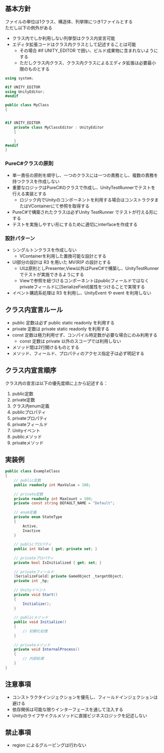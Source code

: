 ## 基本方針
ファイルの単位は1クラス、構造体、列挙隊につき1ファイルとする  
ただし以下の例外がある  
- クラス内でしか利用しない列挙型はクラス内宣言可能   
- エディタ拡張コードはクラス内クラスとして記述することは可能   
  - その場合 #if UNITY_EDITOR で囲い、ビルド成果物に含まれないようにする  
  - ただしクラス内クラス、クラス内クラスによるエディタ拡張は必要最小限のものとする   

```csharp
using system;

#if UNITY_EDITOR
using UnityEditor;
#endif

public class MyClass 
{


#if UNITY_EDITOR
    private class MyClassEditor : UnityEditor
    {

    }
#endif
}

```

### PureC#クラスの原則
- 単一責任の原則を順守し、一つのクラスには一つの責務とし、複数の責務を持つクラスを作成しない  
- 重要なロジックはPureC#のクラスで作成し、UnityTestRunnerでテストを行える実装とする  
  - ロジック内でUnityのコンポーネントを利用する場合はコンストラクタまたはVContainerにて参照を取得する   
- PureC#で構築されたクラスは必ずUnity TestRunner でテストが行える形にする   
- テストを実施しやすい形にするために適切にinterfaceを作成する  

### 設計パターン
- シングルトンクラスを作成しない
  - VContainerを利用した置換可能な設計とする
- UI部分の設計は R3 を用いた MV(R)P の設計とする
  - UIは原則としPresenter,View以外はPureC#で構築し、UnityTestRunnerでテストが実施できるようにする
  - Viewで参照を紐づけるコンポーネントはpublicフィールドではなくprivateフィールドに[SerializeField]属性をつけることで実現する
- イベント購読系処理は R3 を利用し、UnityEvent や event を利用しない

## クラス内宣言ルール
- public 定数は必ず public static readonly を利用する   
- private 定数は private static readonly を利用する   
- const 定数は極力利用せず、コンパイル時定数が必要な場合にのみ利用する
  - const 定数は private 以外のスコープでは利用しない     
- メソッド間は2行開けるものとする  
- メソッド、フィールド、プロパティのアクセス指定子は必ず明記する  


## クラス内宣言順序

クラス内の宣言は以下の優先度順に上から記述する：
1. public定数  
2. private定数
3. クラス内enum定義
4. publicプロパティ
5. privateプロパティ
6. privateフィールド
7. Unityイベント
8. publicメソッド
9. privateメソッド


## 実装例

```csharp
public class ExampleClass
{
    // public定数
    public readonly int MaxValue = 100;
    
    // private定数
    private readonly int MaxCount = 100;
    private const string DEFAULT_NAME = "Default";
    
    // enum定義
    private enum StateType
    {
        Active,
        Inactive
    }
    
    // publicプロパティ
    public int Value { get; private set; }
    
    // privateプロパティ
    private bool IsInitialized { get; set; }
    
    // privateフィールド
    [SerializeField] private GameObject _targetObject;
    private int _hp;
    
    // Unityイベント
    private void Start()
    {
        Initialize();
    }
    
    // publicメソッド
    public void Initialize()
    {
        // 初期化処理
    }
    
    // privateメソッド
    private void InternalProcess()
    {
        // 内部処理
    }
}
```

## 注意事項
- コンストラクタインジェクションを優先し、フィールドインジェクションは避ける
- 依存関係は可能な限りインターフェースを通して注入する
- Unityのライフサイクルメソッドに直接ビジネスロジックを記述しない

## 禁止事項  
- region によるグルーピングは行わない  